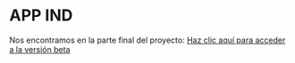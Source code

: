 # APP IND 

Nos encontramos en la parte final del proyecto:
[Haz clic aquí para acceder a la versión beta](https://inversionesdiomardisas.netlify.app)